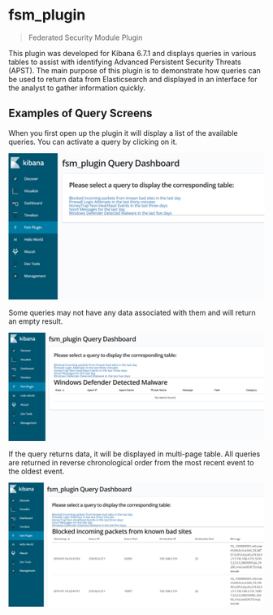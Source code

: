 # fsm_plugin

> Federated Security Module Plugin

This plugin was developed for Kibana 6.7.1 and displays queries in various tables to assist with identifying Advanced Persistent Security Threats (APST). The main purpose of this plugin is to demonstrate how queries can be used to return data from Elasticsearch and displayed in an interface for the analyst to gather information quickly.

## Examples of Query Screens

When you first open up the plugin it will display a list of the available queries.  You can activate a query by clicking on it.

![Default Query Selection Screen](./images/fsm_plugin_Query_Dashboard.PNG "Default Query Selection Screen")

Some queries may not have any data associated with them and will return an empty result.

![Empty Query](./images/fsm_plugin_Query_Dashboard_Empty_Result.PNG "Empty Query")

If the query returns data, it will be displayed in multi-page table.  All queries are returned in reverse chronological order from the most recent event to the oldest event.

![Query Returning Data](./images/fsm_plugin_Query_Dashboard_Good_Result.PNG "Query Returning Data")



<!--

## development

See the [kibana contributing guide](https://github.com/elastic/kibana/blob/master/CONTRIBUTING.md) for instructions setting up your development environment. Once you have completed that, use the following yarn scripts.

  - `yarn kbn bootstrap`

    Install dependencies and crosslink Kibana and all projects/plugins.

    > ***IMPORTANT:*** Use this script instead of `yarn` to install dependencies when switching branches, and re-run it whenever your dependencies change.

  - `yarn start`

    Start kibana and have it include this plugin. You can pass any arguments that you would normally send to `bin/kibana`

      ```
      yarn start --elasticsearch.hosts http://localhost:9220
      ```

  - `yarn build`

    Build a distributable archive of your plugin.

  - `yarn test:browser`

    Run the browser tests in a real web browser.

  - `yarn test:server`

    Run the server tests using mocha.

For more information about any of these commands run `yarn ${task} --help`. For a full list of tasks checkout the `package.json` file, or run `yarn run`.
-->
